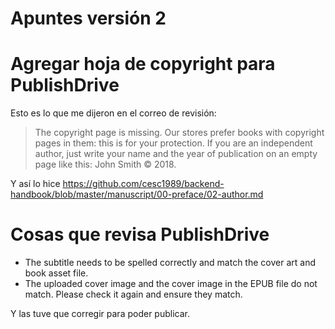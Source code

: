 # Apuntes versión 2

# Agregar hoja de copyright para PublishDrive

Esto es lo que me dijeron en el correo de revisión:

> The copyright page is missing. Our stores prefer books with copyright pages in them: this is for your protection. If you are an independent author, just write your name and the year of publication on an empty page like this: John Smith © 2018.

Y así lo hice https://github.com/cesc1989/backend-handbook/blob/master/manuscript/00-preface/02-author.md

# Cosas que revisa PublishDrive
- The subtitle needs to be spelled correctly and match the cover art and book asset file.
- The uploaded cover image and the cover image in the EPUB file do not match. Please check it again and ensure they match.

Y las tuve que corregir para poder publicar.

